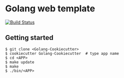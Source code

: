 # Golang web template
[![Build Status](https://travis-ci.org/MrLYC/Golang-Cookiecutter.svg?branch=master)](https://travis-ci.org/MrLYC/Golang-Cookiecutter)

## Getting started

```console
$ git clone <Golang-Cookiecutter>
$ cookiecutter Golang-Cookiecutter  # type app name
$ cd <APP>
$ make update
$ make
$ ./bin/<APP>
```